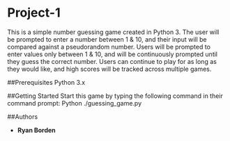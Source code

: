 # Project-1
This is a simple number guessing game created in Python 3. The user will be prompted to enter a number between 1 & 10, and their input will be compared against a pseudorandom number. Users will be prompted to enter values only between 1 & 10, and will be continuously prompted until they guess the correct number. Users can continue to play for as long as they would like, and high scores will be tracked across multiple games. 

##Prerequisites
 Python 3.x

##Getting Started
Start this game by typing the following command in their command prompt:
	Python ./guessing_game.py

##Authors
-	**Ryan Borden**

